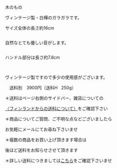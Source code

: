 <link rel="stylesheet" type="text/css" href="/assets/css/styles.css">

木のもの

ヴィンテージ製・白樺のガラガラです。

サイズ全体の長さ約16cm

<img alt="" src="http://blog.cnobi.jp/v1/blog/user/71e35865e9e62f3f9d70420d6124d2ab/1613051064"/> 

自然なとても優しい音がします。

<img alt="" src="http://blog.cnobi.jp/v1/blog/user/71e35865e9e62f3f9d70420d6124d2ab/1613051065"/> 

ハンドル部分は長さ約7.8cm

<img alt="" src="http://blog.cnobi.jp/v1/blog/user/71e35865e9e62f3f9d70420d6124d2ab/1613051066"/> 

<img alt="" src="http://blog.cnobi.jp/v1/blog/user/71e35865e9e62f3f9d70420d6124d2ab/1613051067"/> 

<img alt="" src="http://blog.cnobi.jp/v1/blog/user/71e35865e9e62f3f9d70420d6124d2ab/1613051068"/> 

<img alt="" src="http://blog.cnobi.jp/v1/blog/user/71e35865e9e62f3f9d70420d6124d2ab/1613051069"/> 

<img alt="" src="http://blog.cnobi.jp/v1/blog/user/71e35865e9e62f3f9d70420d6124d2ab/1613051063"/> 

ヴィンテージ製ですので多少の使用感がございます。

　送料別　3900円（送料H   250g）

＊送料はページ右側のサイドバー、雑貨についての

[〈フィンランドからの送料について〉](https://dkzakka.github.io/2005/03/31/雑貨について.html)をご確認下さい

＊商品についてご質問、ご不明な点などございましたら

お気軽にメールにてお尋ね下さいませ

＊複数の商品をお買い上げ頂きます場合は

後ほど送料をお知らせさせて頂きます

＊詳しい送料につきましては[こちら](http://dkzakka.blog.shinobi.jp/Entry/3385/)をご確認下さいませ